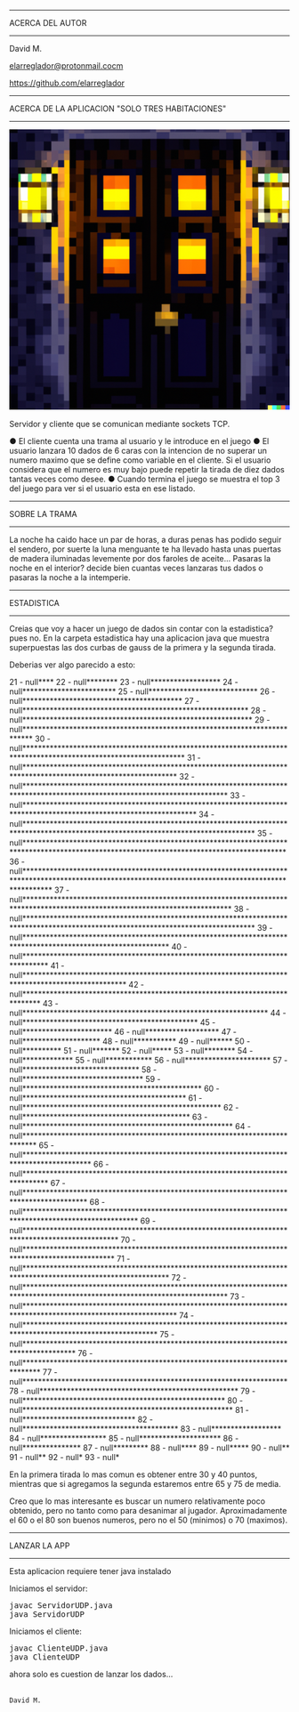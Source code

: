 ************************************
ACERCA DEL AUTOR
************************************

David M.

elarreglador@protonmail.cocm

https://github.com/elarreglador


************************************************************************
ACERCA DE LA APLICACION "SOLO TRES HABITACIONES"
************************************************************************

![Imagen](https://github.com/elarreglador/Solo-tres-habitaciones/blob/main/img/puerta.png)

Servidor y cliente que se comunican mediante sockets TCP.

● El cliente cuenta una trama al usuario y le introduce en el juego
● El usuario lanzara 10 dados de 6 caras con la intencion de no superar un numero maximo
que se define como variable en el cliente. Si el usuario considera que el numero es
muy bajo puede repetir la tirada de diez dados tantas veces como desee.
● Cuando termina el juego se muestra el top 3 del juego para ver si el usuario esta
en ese listado.


************************************
SOBRE LA TRAMA
************************************

La noche ha caido hace un par de horas, a duras penas has podido seguir el sendero, por suerte
la luna menguante te ha llevado hasta unas puertas de madera iluminadas levemente por dos 
faroles de aceite... Pasaras la noche en el interior? decide bien cuantas veces lanzaras tus 
dados o pasaras la noche a la intemperie.


************************************
ESTADISTICA
************************************

Creias que voy a hacer un juego de dados sin contar con la estadistica? pues no. En la carpeta
estadistica hay una aplicacion java que muestra superpuestas las dos curbas de gauss de la 
primera y la segunda tirada.

Deberias ver algo parecido a esto:

21 - null****
22 - null********
23 - null******************
24 - null************************
25 - null****************************
26 - null*****************************************
27 - null**********************************************************
28 - null***********************************************************
29 - null**************************************************************************
30 - null*****************************************************************************************************************
31 - null***************************************************************************************************************
32 - null****************************************************************************************************************************
33 - null********************************************************************************************************************
34 - null***********************************************************************************************************************************
35 - null*******************************************************************************************************************************************
36 - null******************************************************************************************************************************************************
37 - null*****************************************************************************************************************************
38 - null***********************************************************************************************************************************
39 - null*************************************************************************************************************
40 - null******************************************************************************
41 - null**************************************************************************************************
42 - null****************************************************************************
43 - null***************************************************************
44 - null*********************************************
45 - null***********************
46 - null*******************
47 - null********************
48 - null***********
49 - null******
50 - null**********
51 - null*******
52 - null*****
53 - null********
54 - null*************
55 - null************
56 - null**********************
57 - null******************************
58 - null*******************************
59 - null**********************************************
60 - null******************************************
61 - null***************************************************
62 - null*******************************************
63 - null******************************************************
64 - null***************************************************************************
65 - null*****************************************************************************************
66 - null******************************************************************************
67 - null****************************************************************************************
68 - null*****************************************************************************************************
69 - null************************************************************************************************
70 - null***********************************************************************************************
71 - null*************************************************************************************************************
72 - null****************************************************************************************************************************
73 - null***************************************************************************************************************
74 - null**********************************************************************************************************
75 - null*************************************************************************************
76 - null****************************************************************************
77 - null********************************************************************
78 - null***************************************************
79 - null****************************************************
80 - null******************************************************
81 - null*****************************
82 - null****************************************
83 - null******************
84 - null*****************
85 - null*********************
86 - null***************
87 - null*********
88 - null****
89 - null*****
90 - null**
91 - null**
92 - null*
93 - null*

En la primera tirada lo mas comun es obtener entre 30 y 40 puntos, mientras que si agregamos la segunda estaremos entre 65 y 75 de media.

Creo que lo mas interesante es buscar un numero relativamente poco obtenido, pero no tanto 
como para desanimar al jugador. Aproximadamente el 60 o el 80 son buenos numeros, pero no 
el 50 (minimos) o 70 (maximos).


************************************
LANZAR LA APP 
************************************

Esta aplicacion requiere tener java instalado

Iniciamos el servidor:
<pre>
javac ServidorUDP.java 
java ServidorUDP
</pre>

Iniciamos el cliente:
<pre>
javac ClienteUDP.java
java ClienteUDP
</pre>

ahora solo es cuestion de lanzar los dados...



                                                                                David M.


